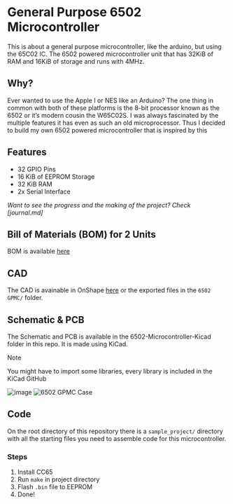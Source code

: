 # General Purpose 6502 Microcontroller

This is about a general purpose microcontroller, like the arduino, but using the 65C02 IC. The 6502 powered microcontroller unit that has 32KiB of RAM and 16KiB of storage and runs with 4MHz.

## Why?
Ever wanted to use the Apple I or NES like an Arduino? The one thing in common with both of these platforms is the 8-bit processor known as the 6502 or it’s modern cousin the W65C02S. I was always fascinated by the multiple features it has even as such an old microprocessor. Thus I decided to build my own 6502 powered microcontroller that is inspired by this

## Features

- 32 GPIO Pins
- 16 KiB of EEPROM Storage
- 32 KiB RAM
- 2x Serial Interface

_Want to see the progress and the making of the project? Check [journal.md]_

## Bill of Materials (BOM) for 2 Units
BOM is available [here](https://docs.google.com/spreadsheets/d/e/2PACX-1vSp7wmMJoBrFsNmcZfdQle1DgGpygNZzK69nfCzy5W3IegrDRIj2T4DXEuusGqE_R13mvxW_oDpiJff/pubhtml?gid=0&single=true)

## CAD
The CAD is avainable in OnShape [here](https://cad.onshape.com/documents/d6cc344b12fedad0d9fb37e9/w/bafa9b4189d3c45a687e4c0f/e/759885ef1089c42301fe9ef4) or the exported files in the `6502 GPMC/` folder.

## Schematic & PCB
The Schematic and PCB is available in the 6502-Microcontroller-Kicad folder in this repo. It is made using KiCad. 
> [!NOTE]
> You might have to import some libraries, every library is included in the KiCad GitHub

![image](https://github.com/user-attachments/assets/c7d117e9-a89a-4248-a3b2-7378e12661e8)
![6502 GPMC Case](https://github.com/user-attachments/assets/3533e070-2ea0-4ffe-9ed2-0b4e10293507)

## Code
On the root directory of this repository there is a `sample_project/` directory with all the starting files you need to assemble code for this microcontroller.  

### Steps
1. Install CC65
2. Run `make` in project directory
3. Flash `.bin` file to EEPROM
4. Done!
